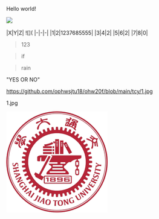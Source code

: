 Hello world!  

![](https://raw.githubusercontent.com/shiep18/EIS2020/master/markdowncheatsheet.JPG)

|X|Y|Z|
![](
|-|-|-|
|1|2|1237685555|
|3|4|2|
|5|6|2|
|7|8|0|

>123

>if

>rain

"YES OR NO"

https://github.com/ophwsjtu18/ohw20f/blob/main/tcy/1.jpg

1.jpg

![](https://github.com/ophwsjtu18/ohw20f/blob/main/tcy/1.jpg)

